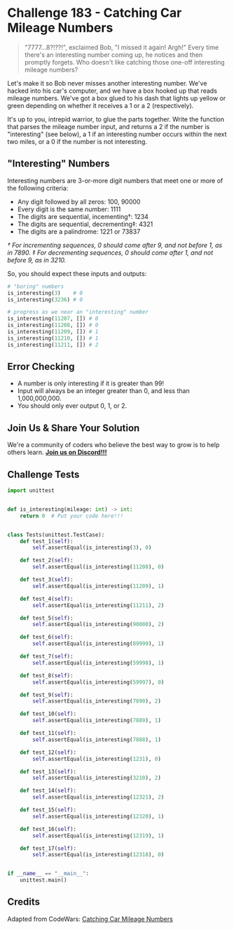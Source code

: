 # Challenge 183 - Catching Car Mileage Numbers

> "7777...8?!??!", exclaimed Bob, "I missed it again! Argh!" Every time there's an interesting number coming up, he notices and then promptly forgets. Who doesn't like catching those one-off interesting mileage numbers?

Let's make it so Bob never misses another interesting number. We've hacked into his car's computer, and we have a box hooked up that reads mileage numbers. We've got a box glued to his dash that lights up yellow or green depending on whether it receives a 1 or a 2 (respectively).

It's up to you, intrepid warrior, to glue the parts together. Write the function that parses the mileage number input, and returns a 2 if the number is "interesting" (see below), a 1 if an interesting number occurs within the next two miles, or a 0 if the number is not interesting.

## "Interesting" Numbers
Interesting numbers are 3-or-more digit numbers that meet one or more of the following criteria:

- Any digit followed by all zeros: 100, 90000
- Every digit is the same number: 1111
- The digits are sequential, incementing†: 1234
- The digits are sequential, decrementing‡: 4321
- The digits are a palindrome: 1221 or 73837

*† For incrementing sequences, 0 should come after 9, and not before 1, as in 7890.*
*‡ For decrementing sequences, 0 should come after 1, and not before 9, as in 3210.*

So, you should expect these inputs and outputs:
```py
# "boring" numbers
is_interesting(3)    # 0
is_interesting(3236) # 0

# progress as we near an "interesting" number
is_interesting(11207, []) # 0
is_interesting(11208, []) # 0
is_interesting(11209, []) # 1
is_interesting(11210, []) # 1
is_interesting(11211, []) # 2
```
## Error Checking

- A number is only interesting if it is greater than 99!
- Input will always be an integer greater than 0, and less than 1,000,000,000.
- You should only ever output 0, 1, or 2.

## Join Us & Share Your Solution

We're a community of coders who believe the best way to grow is to help others learn. **[Join us on Discord!!!](https://discord.gg/sfHykntuGy)**

## Challenge Tests
```py
import unittest


def is_interesting(mileage: int) -> int:
    return 0  # Put your code here!!!


class Tests(unittest.TestCase):
    def test_1(self):
        self.assertEqual(is_interesting(3), 0)

    def test_2(self):
        self.assertEqual(is_interesting(11208), 0)

    def test_3(self):
        self.assertEqual(is_interesting(11209), 1)

    def test_4(self):
        self.assertEqual(is_interesting(11211), 2)

    def test_5(self):
        self.assertEqual(is_interesting(90000), 2)

    def test_6(self):
        self.assertEqual(is_interesting(89999), 1)

    def test_7(self):
        self.assertEqual(is_interesting(59998), 1)

    def test_8(self):
        self.assertEqual(is_interesting(59997), 0)

    def test_9(self):
        self.assertEqual(is_interesting(7890), 2)

    def test_10(self):
        self.assertEqual(is_interesting(7889), 1)

    def test_11(self):
        self.assertEqual(is_interesting(7888), 1)

    def test_12(self):
        self.assertEqual(is_interesting(1231), 0)

    def test_13(self):
        self.assertEqual(is_interesting(3210), 2)

    def test_14(self):
        self.assertEqual(is_interesting(12321), 2)

    def test_15(self):
        self.assertEqual(is_interesting(12320), 1)

    def test_16(self):
        self.assertEqual(is_interesting(12319), 1)

    def test_17(self):
        self.assertEqual(is_interesting(12318), 0)


if __name__ == "__main__":
    unittest.main()
```
## Credits

Adapted from CodeWars: [Catching Car Mileage Numbers](https://www.codewars.com/kata/52c4dd683bfd3b434c000292/train/python)
